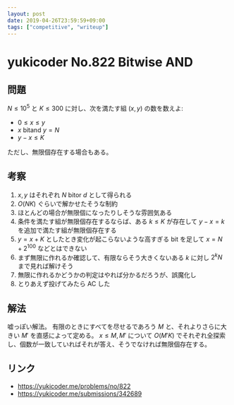```yaml
---
layout: post
date: 2019-04-26T23:59:59+09:00
tags: ["competitive", "writeup"]
---
```


# yukicoder No.822 Bitwise AND

## 問題

$N \le 10^5$ と $K \le 300$ に対し、次を満たす組 $(x, y)$ の数を数えよ:

-   $0 \le x \le y$
-   $x ~\mathrm{bitand}~ y = N$
-   $y - x \le K$

ただし、無限個存在する場合もある。

## 考察

1.  $x, y$ はそれぞれ $N ~\mathrm{bitor}~ d$ として得られる
1.  $O(NK)$ ぐらいで解かせたそうな制約
1.  ほとんどの場合が無限個になったりしそうな雰囲気ある
1.  条件を満たす組が無限個存在するならば、ある $k \le K$ が存在して $y - x = k$ を追加で満たす組が無限個存在する
1.  $y = x + K$ としたとき変化が起こらないような高すぎる bit を足して $x = N + 2^{100}$ などとはできない
1.  まず無限に作れるか確認して、有限ならそう大きくないある $k$ に対し $2^k N$ まで見れば解けそう
1.  無限に作れるかどうかの判定はやれば分かるだろうが、誤魔化し
1.  とりあえず投げてみたら AC した

## 解法

嘘っぽい解法。
有限のときにすべてを尽せるであろう $M$ と、それよりさらに大きい $M'$ を直感によって定める。
$x \le M, M'$ について $O(M'K)$ でそれぞれ全探索し、個数が一致していればそれが答え、そうでなければ無限個存在する。

## リンク

-   <https://yukicoder.me/problems/no/822>
-   <https://yukicoder.me/submissions/342689>
